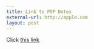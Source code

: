```yaml
---
title: Link to PDF Notes
external-url: http://apple.com
layout: post
---
```


Click [this link]({{site.baseurl}}/assets/pdf/GeneralNotes.pdf)
